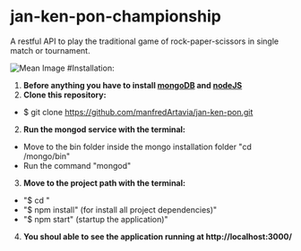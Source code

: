 # jan-ken-pon-championship
A restful API to play the traditional game of rock-paper-scissors in single match or tournament.

![Mean Image](https://upload.wikimedia.org/wikipedia/commons/b/b1/Meanstack-624x250.jpg)
#Installation:
1.  **Before anything you have to install [mongoDB](https://www.mongodb.org/downloads) and [nodeJS](https://nodejs.org/en/download/)**
2.  **Clone this repository:**
  * $ git clone https://github.com/manfredArtavia/jan-ken-pon.git
2.  **Run the mongod service with the terminal:**
  * Move to the bin folder inside the mongo installation folder "cd <Installation Path>/mongo/bin"
  * Run the command "mongod"
3.  **Move to the project path with the terminal:**
  * "$ cd <ProjectPath>"
  * "$ npm install" (for install all project dependencies)"
  * "$ npm start"  (startup the application)"
4. **You shoul able to see the application running at http://localhost:3000/**
